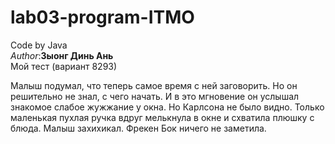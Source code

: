 # lab03-program-ITMO
Code by Java<br/>
<i>Author</i>:<b>Зыонг Динь Ань</b><br/>
Мой тест (вариант 8293)
<p>Малыш подумал, что теперь самое время с ней заговорить. Но он решительно не знал, с чего начать. И в это мгновение он услышал знакомое слабое жужжание у окна. Но Карлсона не было видно. Только маленькая пухлая ручка вдруг мелькнула в окне и схватила плюшку с блюда. Малыш захихикал. Фрекен Бок ничего не заметила.</p>

